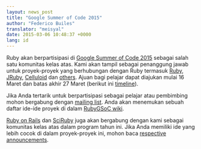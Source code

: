 ```yaml
---
layout: news_post
title: "Google Summer of Code 2015"
author: "Federico Builes"
translator: "meisyal"
date: 2015-03-06 10:48:37 +0000
lang: id
---
```


Ruby akan berpartisipasi di [Google Summer of Code 2015][gsoc] sebagai salah satu komunitas kelas atas. Kami akan tampil sebagai
penanggung jawab untuk proyek-proyek yang berhubungan dengan Ruby termasuk [Ruby][ruby-ideas], [JRuby][jruby-ideas], [Celluloid][celluloid] dan
[others][ideas]. Ajuan bagi pelajar dapat diajukan mulai 16 Maret dan batas akhir 27 Maret
(berikut ini [timeline][timeline]).

Jika Anda tertarik untuk berpartisipasi sebagai pelajar atau pembimbing mohon bergabung dengan
[mailing list][ml]. Anda akan menemukan sebuah daftar ide-ide proyek di dalam [RubyGSoC wiki][ideas].

[Ruby on Rails][ror] dan [SciRuby][sciruby] juga akan bergabung dengan kami sebagai komunitas
kelas atas dalam program tahun ini. Jika Anda memiliki ide yang lebih cocok di dalam proyek-proyek ini, mohon baca
[respective][ror-announcement] [announcements][sciruby-ideas].


[gsoc]: http://www.google-melange.com/gsoc/document/show/gsoc_program/google/gsoc2015/about_page
[timeline]: http://www.google-melange.com/gsoc/events/google/gsoc2015
[jruby-ideas]: https://github.com/jruby/jruby/wiki/Google-Summer-of-Code-2015
[celluloid]: https://github.com/rubygsoc/rubygsoc/wiki/Ideas-List#celluloid
[ideas]: https://github.com/rubygsoc/rubygsoc/wiki/Ideas-List
[ml]: https://groups.google.com/forum/?hl=en#!forum/rubygsoc
[ror-announcement]: http://weblog.rubyonrails.org/2015/3/4/google-summer-of-code-2015/
[sciruby-ideas]: https://github.com/SciRuby/sciruby/wiki/Google-Summer-of-Code-2015-Ideas
[ruby-ideas]: https://github.com/rubygsoc/rubygsoc/wiki/Ideas-List#mri-matz-ruby-interpreter
[ror]: http://rubyonrails.org/
[sciruby]: http://sciruby.com/
